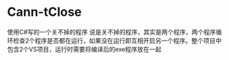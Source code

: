 # Cann-tClose
使用C#写的一个关不掉的程序
说是关不掉的程序，其实是两个程序，两个程序循环检查2个程序是否都在运行，如果没在运行即互相开启另一个程序。整个项目中包含2个VS项目，运行时需要将编译后的exe程序放在一起
